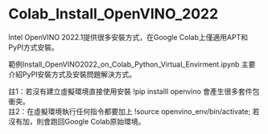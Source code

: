 # Colab_Install_OpenVINO_2022

Intel OpenVINO 2022.1提供很多安裝方式，在Google Colab上僅適用APT和PyPI方式安裝。

範例Install_OpenVINO2022_on_Colab_Python_Virtual_Envirment.ipynb 主要介紹PyPI安裝方式及安裝問題解決方式。

註1：若沒有建立虛擬環境直接使用安裝 !pip installl openvino 會產生很多套件包衝突。  
註2：在虛擬環境執行任何指令都要加上 !source openvino_env/bin/activate; 若沒有加，則會跑回Google Colab原始環境。  

